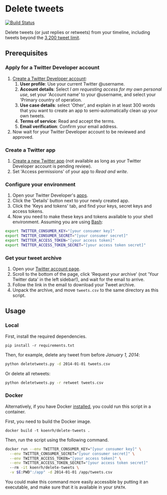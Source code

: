 # Delete tweets

[![Build Status](https://travis-ci.com/koenrh/delete-tweets.svg?branch=master)](https://travis-ci.com/koenrh/delete-tweets)

Delete tweets (or just replies or retweets) from your timeline, including tweets
beyond the [3,200 tweet limit](https://web.archive.org/web/20131019125213/https://dev.twitter.com/discussions/276).

## Prerequisites

### Apply for a Twitter Developer account

1. [Create a Twitter Developer account](https://developer.twitter.com/en/apply):
    1. **User profile**: Use your current Twitter @username.
    1. **Account details**: Select *I am requesting access for my own personal use*,
      set your 'Account name' to your @username, and select your 'Primary country
      of operation.
    1. **Use case details**: select 'Other', and explain in at least 300 words that
      you want to create an app to semi-automatically clean up your own tweets.
    1. **Terms of service**: Read and accept the terms.
    1. **Email verification**: Confirm your email address.
1. Now wait for your Twitter Developer account to be reviewed and approved.

### Create a Twitter app

1. [Create a new Twitter app](https://developer.twitter.com/en/apps/create) (not
  available as long as your Twitter Developer account is pending review).
1. Set 'Access permissions' of your app to *Read and write*.

### Configure your environment

1. Open your Twitter Developer's [apps](https://developer.twitter.com/en/apps).
1. Click the 'Details' button next to your newly created app.
1. Click the 'Keys and tokens' tab, and find your keys, secret keys and access tokens.
1. Now you need to make these keys and tokens available to your shell environment.
  Assuming you are using [Bash](https://en.wikipedia.org/wiki/Bash_(Unix_shell)):

```bash
export TWITTER_CONSUMER_KEY="[your consumer key]"
export TWITTER_CONSUMER_SECRET="[your consumer secret]"
export TWITTER_ACCESS_TOKEN="[your access token]"
export TWITTER_ACCESS_TOKEN_SECRET="[your access token secret]"
```

### Get your tweet archive

1. Open your [Twitter account page](https://twitter.com/settings/account).
1. Scroll to the bottom of the page, click 'Request your archive' (not 'Your Twitter
  data' in the left sidebar!), and wait for the email to arrive.
1. Follow the link in the email to download your Tweet archive.
1. Unpack the archive, and move `tweets.csv` to the same directory as this script.

## Usage

### Local

First, install the required dependencies.

```
pip install -r requirements.txt
```

Then, for example, delete any tweet from before *January 1, 2014*:

```bash
python deletetweets.py -d 2014-01-01 tweets.csv
```

Or delete all retweets:

```bash
python deletetweets.py -r retweet tweets.csv
```

### Docker

Alternatively, if you have Docker [installed](https://docs.docker.com/install/),
you could run this script in a container.

First, you need to build the Docker image.

```
docker build -t koenrh/delete-tweets .
```

Then, run the script using the following command.

```bash
docker run --env TWITTER_CONSUMER_KEY="[your consumer key]" \
  --env TWITTER_CONSUMER_SECRET="[your consumer secret]" \
  --env TWITTER_ACCESS_TOKEN="[your access token]" \
  --env TWITTER_ACCESS_TOKEN_SECRET="[your access token secret]"
  --rm -it koenrh/delete-tweets \
  -v $E:PWD":/app" -d 2014-01-01 /app/tweets.csv
```

You could make this command more easily accessible by putting it an executable,
and make sure that it is available in your `$PATH`.
